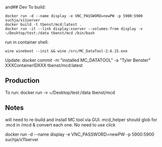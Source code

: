  and## Dev
To build:

```
docker run -d --name display -e VNC_PASSWORD=newPW -p 5900:5900 suchja/x11server
docker build -t tbenst/mcd:latest .
docker run -it --link display:xserver --volumes-from display -v ~/Desktop/test:/data tbenst/mcd /bin/bash
```

run in container shell:
```
wine wineboot --init && wine /src/MC_DataTool-2.6.15.exe
```

Update:
docker commit -m "installed MC_DATATOOL" -a "Tyler Benster" XXXContainerIDXXX tbenst/mcd:latest


## Production
To run:
docker run -v ~/Desktop/test:/data tbenst/mcd


## Notes
will need to re-build and install MC tool via GUI. mcd_helper should glob for .mcd in /mcd & convert each one. No need to use click


docker run -d --name display -e VNC_PASSWORD=newPW -p 5900:5900 suchja/x11server
